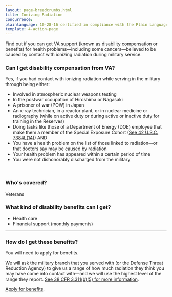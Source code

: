 ```yaml
---
layout: page-breadcrumbs.html
title: Ionizing Radiation
concurrence:
plainlanguage: 10-28-16 certified in compliance with the Plain Language Act
template: 4-action-page
---
```


Find out if you can get VA support (known as disability compensation or benefits) for health problems—including some cancers—believed to be caused by contact with ionizing radiation during military service.

<div class="call-out" markdown="1">

### Can I get disability compensation from VA?

Yes, if you had contact with ionizing radiation while serving in the military through being either:
  -	Involved in atmospheric nuclear weapons testing
  -	In the postwar occupation of Hiroshima or Nagasaki
  -	A prisoner of war (POW) in Japan
  -	An x-ray technician, in a reactor plant, or in nuclear medicine or radiography (while on active duty or during active or inactive duty for training in the Reserves)
  -	Doing tasks like those of a Department of Energy (DOE) employee that make them a member of the Special Exposure Cohort ([See 42 U.S.C. 7384L(14)](https://www.law.cornell.edu/uscode/text/42/7384l))
AND
-	You have a health problem on the list of those linked to radiation—or that doctors say may be caused by radiation
-	Your health problem has appeared within a certain period of time
-	You were not dishonorably discharged from the military
  
<br>

### Who's covered?

Veterans
</div>

### What kind of disability benefits can I get?

- Health care
- Financial support (monthly payments)

-----

### How do I get these benefits?

You will need to apply for benefits.

We will ask the military branch that you served with (or the Defense Threat Reduction Agency) to give us a range of how much radiation they think you may have come into contact with—and we will use the highest level of the range they report. [See 38 CFR 3.311(b)(5) for more information](http://www.warms.vba.va.gov/regs/38CFR/BOOKB/PART3/S3_311.DOC).

[Apply for benefits](https://www.vets.gov/disability-benefits/apply-for-benefits/).

